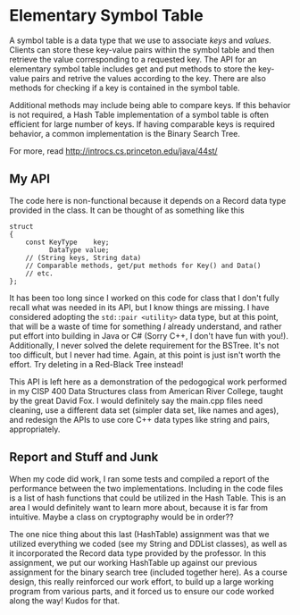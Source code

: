 # Elementary Symbol Table

A symbol table is a data type that we use to associate *keys* and *values*. Clients can store these key-value pairs within the symbol table and then retrieve the value corresponding to a requested key. The API for an elementary symbol table includes get and put methods to store the key-value pairs and retrive the values according to the key. There are also methods for checking if a key is contained in the symbol table. 

Additional methods may include being able to compare keys. If this behavior is not required, a Hash Table implementation of a symbol table is often efficient for large number of keys. If having comparable keys is required behavior, a common implementation is the Binary Search Tree. 

For more, read http://introcs.cs.princeton.edu/java/44st/

My API
----------

The code here is non-functional because it depends on a Record data type provided in the class. It can be thought of as something like this

```
struct
{
    const KeyType    key;
          DataType value;
    // (String keys, String data)
    // Comparable methods, get/put methods for Key() and Data()
    // etc.
};
```

It has been too long since I worked on this code for class that I don't fully recall what was needed in its API, but I know things are missing. I have considered adopting the `std::pair <utility>` data type, but at this point, that will be a waste of time for something *I* already understand, and rather put effort into building in Java or C# (Sorry C++, I don't have fun with you!). Additionally, I never solved the delete requirement for the BSTree. It's not too difficult, but I never had time. Again, at this point is just isn't worth the effort. Try deleting in a Red-Black Tree instead! 

This API is left here as a demonstration of the pedogogical work performed in my CISP 400 Data Structures class from American River College, taught by the great David Fox. I would definitely say the main.cpp files need cleaning, use a different data set (simpler data set, like names and ages), and redesign the APIs to use core C++ data types like string and pairs, appropriately. 

Report and Stuff and Junk
------------

When my code did work, I ran some tests and compiled a report of the performance between the two implementations. Including in the code files is a list of hash functions that could be utilized in the Hash Table. This is an area I would definitely want to learn more about, because it is far from intuitive. Maybe a class on cryptography would be in order??

The one nice thing about this last (HashTable) assignment was that we utilized everything we coded (see my String and DDList classes), as well as it incorporated the Record data type provided by the professor. In this assignment, we put our working HashTable up against our previous assignment for the binary search tree (included together here). As a course design, this really reinforced our work effort, to build up a large working program from various parts, and it forced us to ensure our code worked along the way! Kudos for that. 

